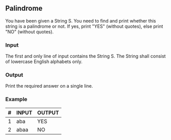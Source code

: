 ## Palindrome
You have been given a String S. You need to find and print whether this string is a palindrome or not. If yes, print "YES" (without quotes), else print "NO" (without quotes).

### Input
The first and only line of input contains the String S. The String shall consist of lowercase English alphabets only.

### Output
Print the required answer on a single line.

### Example

|         #       |INPUT                          |OUTPUT                         |
|----------------|-------------------------------|-----------------------------|
|1|aba|YES|
|2|abaa|NO|